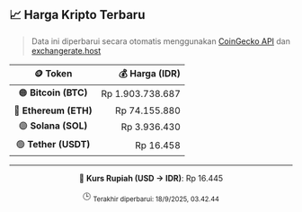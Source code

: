 

<!-- HARGA_KRIPTO -->
## 📈 Harga Kripto Terbaru

> Data ini diperbarui secara otomatis menggunakan [CoinGecko API](https://www.coingecko.com/) dan [exchangerate.host](https://exchangerate.host/)

<div align="center">

| 🪙 Token | 💰 Harga (IDR) |
|:------:|---------------:|
| 🟠 **Bitcoin (BTC)**   | Rp 1.903.738.687 |
| 🔵 **Ethereum (ETH)**  | Rp 74.155.880 |
| 🟣 **Solana (SOL)**    | Rp 3.936.430 |
| 🟢 **Tether (USDT)**   | Rp 16.458 |

---

💱 **Kurs Rupiah (USD → IDR)**: Rp 16.445

🕒 <sub>Terakhir diperbarui: 18/9/2025, 03.42.44</sub>

</div>
<!-- /HARGA_KRIPTO -->